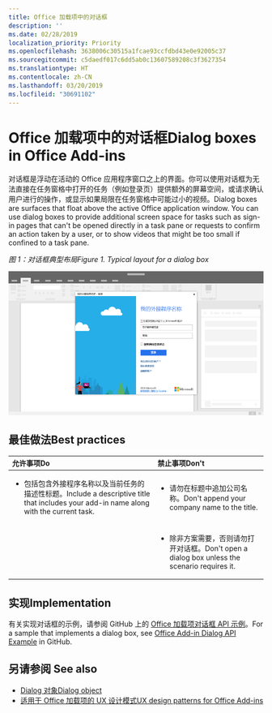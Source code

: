 ```yaml
---
title: Office 加载项中的对话框
description: ''
ms.date: 02/28/2019
localization_priority: Priority
ms.openlocfilehash: 3638006c30515a1fcae93ccfdbd43e0e92005c37
ms.sourcegitcommit: c5daedf017c6dd5ab0c13607589208c3f3627354
ms.translationtype: HT
ms.contentlocale: zh-CN
ms.lasthandoff: 03/20/2019
ms.locfileid: "30691102"
---
```

# <a name="dialog-boxes-in-office-add-ins"></a><span data-ttu-id="c3945-102">Office 加载项中的对话框</span><span class="sxs-lookup"><span data-stu-id="c3945-102">Dialog boxes in Office Add-ins</span></span>
 
<span data-ttu-id="c3945-p101">对话框是浮动在活动的 Office 应用程序窗口之上的界面。你可以使用对话框为无法直接在任务窗格中打开的任务（例如登录页）提供额外的屏幕空间，或请求确认用户进行的操作，或显示如果局限在任务窗格中可能过小的视频。</span><span class="sxs-lookup"><span data-stu-id="c3945-p101">Dialog boxes are surfaces that float above the active Office application window. You can use dialog boxes to provide additional screen space for tasks such as sign-in pages that can't be opened directly in a task pane or requests to confirm an action taken by a user, or to show videos that might be too small if confined to a task pane.</span></span>

<span data-ttu-id="c3945-105">*图 1：对话框典型布局*</span><span class="sxs-lookup"><span data-stu-id="c3945-105">*Figure 1. Typical layout for a dialog box*</span></span>

![显示对话框典型布局的示例图像](../images/overview-with-app-dialog.png)

## <a name="best-practices"></a><span data-ttu-id="c3945-107">最佳做法</span><span class="sxs-lookup"><span data-stu-id="c3945-107">Best practices</span></span>

|<span data-ttu-id="c3945-108">**允许事项**</span><span class="sxs-lookup"><span data-stu-id="c3945-108">**Do**</span></span>|<span data-ttu-id="c3945-109">**禁止事项**</span><span class="sxs-lookup"><span data-stu-id="c3945-109">**Don't**</span></span>|
|:-----|:--------|
|<ul><li><span data-ttu-id="c3945-110">包括包含外接程序名称以及当前任务的描述性标题。</span><span class="sxs-lookup"><span data-stu-id="c3945-110">Include a descriptive title that includes your add-in name along with the current task.</span></span></li></ul>|<ul><li><span data-ttu-id="c3945-111">请勿在标题中追加公司名称。</span><span class="sxs-lookup"><span data-stu-id="c3945-111">Don't append your company name to the title.</span></span></li></ul>|
||<ul><li><span data-ttu-id="c3945-112">除非方案需要，否则请勿打开对话框。</span><span class="sxs-lookup"><span data-stu-id="c3945-112">Don't open a dialog box unless the scenario requires it.</span></span></li></ul>|

## <a name="implementation"></a><span data-ttu-id="c3945-113">实现</span><span class="sxs-lookup"><span data-stu-id="c3945-113">Implementation</span></span>

<span data-ttu-id="c3945-114">有关实现对话框的示例，请参阅 GitHub 上的 [Office 加载项对话框 API 示例](https://github.com/OfficeDev/Office-Add-in-Dialog-API-Simple-Example)。</span><span class="sxs-lookup"><span data-stu-id="c3945-114">For a sample that implements a dialog box, see [Office Add-in Dialog API Example](https://github.com/OfficeDev/Office-Add-in-Dialog-API-Simple-Example) in GitHub.</span></span>

## <a name="see-also"></a><span data-ttu-id="c3945-115">另请参阅 </span><span class="sxs-lookup"><span data-stu-id="c3945-115">See also</span></span>

- [<span data-ttu-id="c3945-116">Dialog 对象</span><span class="sxs-lookup"><span data-stu-id="c3945-116">Dialog object</span></span>](https://docs.microsoft.com/javascript/api/office/office.dialog)
- [<span data-ttu-id="c3945-117">适用于 Office 加载项的 UX 设计模式</span><span class="sxs-lookup"><span data-stu-id="c3945-117">UX design patterns for Office Add-ins</span></span>](../design/ux-design-pattern-templates.md)


